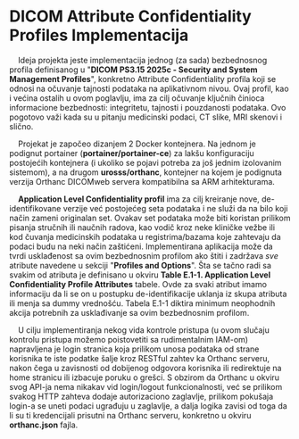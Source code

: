 # DICOM Attribute Confidentiality Profiles Implementacija

&nbsp;&nbsp;&nbsp;&nbsp;Ideja projekta jeste implementacija jednog (za sada) bezbednosnog profila definisanog u "__DICOM PS3.15 2025c - Security and System
Management Profiles__", konkretno Attribute Confidentiality profila koji se odnosi na očuvanje tajnosti podataka na aplikativnom nivou. Ovaj profil, kao i većina ostalih u ovom poglavlju, ima za cilj očuvanje ključnih činioca informacione bezbednosti: integritetu, tajnosti i pouzdanosti podataka. Ovo pogotovo važi kada su u pitanju medicinski podaci, CT slike, MRI skenovi i slično.

&nbsp;&nbsp;&nbsp;&nbsp;Projekat je započeo dizanjem 2 Docker kontejnera. Na jednom je podignut portainer (__portainer/portainer-ce__) za lakšu konfiguraciju postojećih kontejnera (i ukoliko se pojavi potreba za još jednim izolovanim sistemom), a na drugom __urosss/orthanc__, kontejner na kojem je podignuta verzija Orthanc DICOMweb servera kompatibilna sa ARM arhitekturama.

&nbsp;&nbsp;&nbsp;&nbsp;__Application Level Confidentiality profil__ ima za cilj kreiranje nove, de-identifikovane verzije već postojećeg seta podataka i ne služi da na bilo koji način zameni originalan set. Ovakav set podataka može biti koristan prilikom pisanja stručnih ili naučnih radova, kao vodič kroz neke kliničke vežbe ili kod čuvanja medicinskih podataka u registrima/bazama koje zahtevaju da podaci budu na neki način zaštićeni. Implementirana aplikacija može da tvrdi usklađenost sa ovim bezbednosnim profilom ako štiti i zadržava *sve* atribute navedene u sekciji "__Profiles and Options__". Šta se tačno radi sa svakim od atributa je definisano u okviru __Table E.1-1. Application Level Confidentiality Profile Attributes__ tabele. Ovde za svaki atribut imamo informaciju da li se on u postupku de-identifikacije uklanja iz skupa atributa ili menja sa dummy vrednošću. Tabela E.1-1 diktira minimum neophodnih akcija potrebnih za usklađivanje sa ovim bezbednosnim profilom.

&nbsp;&nbsp;&nbsp;&nbsp;U cilju implementiranja nekog vida kontrole pristupa (u ovom slučaju kontrolu pristupa možemo poistovetiti sa rudimentalnim IAM-om) napravljena je login stranica koja prilikom unosa podataka od strane korisnika te iste podatke šalje kroz RESTful zahtev ka Orthanc serveru, nakon čega u zavisnosti od dobijenog odgovora korisnika ili redirektuje na home stranicu ili izbacuje poruku o grešci. S obzirom da Orthanc u okviru svog API-ja nema nikakav vid login/logout funkcionalnosti, već se prilikom svakog HTTP zahteva dodaje autorizaciono zaglavlje, prilikom pokušaja login-a se uneti podaci ugrađuju u zaglavlje, a dalja logika zavisi od toga da li su ti kredencijali prisutni na Orthanc serveru, konkretno u okviru __orthanc.json__ fajla.